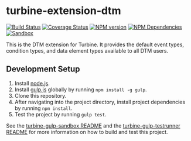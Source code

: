 # turbine-extension-dtm
[![Build Status][status-image]][status-url] [![Coverage Status][coverage-image]][coverage-url] [![NPM version][npm-image]][npm-url] [![NPM Dependencies][npm-dependencies-image]][npm-dependencies-url] [![Sandbox][sandbox-image]][sandbox-url]

This is the DTM extension for Turbine. It provides the default event types, condition types, and data element types available to all DTM users.

## Development Setup
1. Install [node.js](https://nodejs.org/).
2. Install [gulp.js](http://gulpjs.com/) globally by running `npm install -g gulp`.
3. Clone this repository.
4. After navigating into the project directory, install project dependencies by running `npm install`.
5. Test the project by running `gulp test`.

See the [turbine-gulp-sandbox README](https://git.corp.adobe.com/Activation/turbine-gulp-sandbox/blob/master/README.md) and the [turbine-gulp-testrunner README](https://git.corp.adobe.com/Activation/turbine-gulp-testrunner/blob/master/README.md) for more information on how to build and test this project.

[status-url]: https://dtm-builder.ut1.mcps.adobe.net/job/turbine-extension-dtm
[status-image]: https://dtm-builder.ut1.mcps.adobe.net/buildStatus/icon?job=turbine-extension-dtm
[coverage-url]: https://dtm-builder.ut1.mcps.adobe.net/view/Reactor/job/turbine-extension-dtm/lastStableBuild/cobertura/
[coverage-image]: https://dtm-builder.ut1.mcps.adobe.net/view/Reactor/job/turbine-extension-dtm/ws/badges/coverage.svg
[npm-url]: https://artifactory.corp.adobe.com/artifactory/webapp/#/artifacts/browse/tree/General/npm-mcps-release-local/@reactor/turbine-extension-dtm/-/@reactor
[npm-image]: https://dtm-builder.ut1.mcps.adobe.net/view/Reactor/job/turbine-extension-dtm/ws/badges/npm.svg
[npm-dependencies-url]: https://dtm-builder.ut1.mcps.adobe.net/view/Reactor/job/turbine-extension-dtm/ws/dependencies.txt
[npm-dependencies-image]: https://dtm-builder.ut1.mcps.adobe.net/view/Reactor/job/turbine-extension-dtm/ws/badges/dependencies.svg
[sandbox-url]: https://dtm-builder.ut1.mcps.adobe.net/view/Reactor/job/turbine-extension-dtm/ws/sandbox/viewSandbox.html
[sandbox-image]: https://dtm-builder.ut1.mcps.adobe.net/view/Reactor/job/turbine-extension-dtm/ws/badges/sandbox.svg
